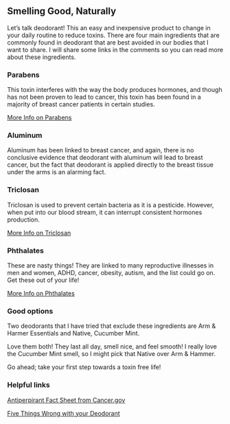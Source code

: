 ## Smelling Good, Naturally

Let’s talk deodorant! This an easy and inexpensive product to change in your daily routine to reduce toxins. There are four main ingredients that are commonly found in deodorant that are best avoided in our bodies that I want to share. I will share some links in the comments so you can read more about these ingredients. 

### Parabens

This toxin interferes with the way the body produces hormones, and though has not been proven to lead to cancer, this toxin has been found in a majority of breast cancer patients in certain studies. 

[More Info on Parabens](https://www.ewg.org/californiacosmetics/parabens)

### Aluminum

Aluminum has been linked to breast cancer, and again, there is no conclusive evidence that deodorant with aluminum will lead to breast cancer, but the fact that deodorant is applied directly to the breast tissue under the arms is an alarming fact. 

### Triclosan

Triclosan is used to prevent certain bacteria as it is a pesticide. However, when put into our blood stream, it can interrupt consistent hormones production.

[More Info on Triclosan](https://www.ncbi.nlm.nih.gov/pmc/articles/PMC6126357/)

### Phthalates

These are nasty things! They are linked to many reproductive illnesses in men and women, ADHD, cancer, obesity, autism, and the list could go on. Get these out of your life!

[More Info on Phthalates](https://www.theguardian.com/lifeandstyle/2015/feb/10/phthalates-plastics-chemicals-research-analysis)

### Good options

Two deodorants that I have tried that exclude these ingredients are Arm & Harmer Essentials and Native, Cucumber Mint.

Love them both! They last all day, smell nice, and feel smooth! I really love the Cucumber Mint smell, so I might pick that Native over Arm & Hammer.

Go ahead; take your first step towards a toxin free life!

### Helpful links

[Antiperpirant Fact Sheet from Cancer.gov](https://www.cancer.gov/about-cancer/causes-prevention/risk/myths/antiperspirants-fact-sheet)

[Five Things Wrong with your Deodorant](https://time.com/4394051/deodorant-antiperspirant-toxic/)
